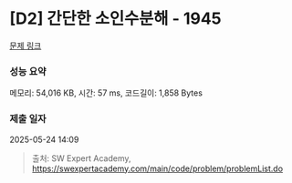 # [D2] 간단한 소인수분해 - 1945 

[문제 링크](https://swexpertacademy.com/main/code/problem/problemDetail.do?contestProbId=AV5Pl0Q6ANQDFAUq) 

### 성능 요약

메모리: 54,016 KB, 시간: 57 ms, 코드길이: 1,858 Bytes

### 제출 일자

2025-05-24 14:09



> 출처: SW Expert Academy, https://swexpertacademy.com/main/code/problem/problemList.do